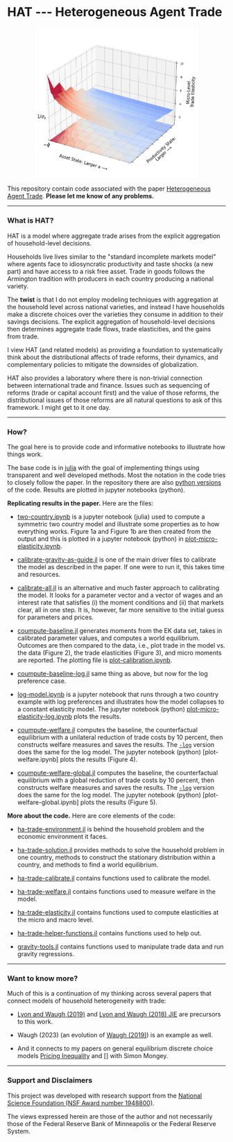 # HAT --- Heterogeneous Agent Trade

<p float="left" align="middle">
  <img src="./notes/figures/micro-elasticity.png" width="375" /> 
</p>

This repository contain code associated with the paper [Heterogeneous Agent Trade](./notes/heterogeneous-agent-trade.pdf). **Please let me know of any problems.**

---

### What is HAT?

HAT is a model where aggregate trade arises from the explicit aggregation of household-level decisions.

Households live lives similar to the "standard incomplete markets model" where agents face to idiosyncratic productivity and taste shocks (a new part) and have access to a risk free asset. Trade in goods follows the Armington tradition  with producers in each country producing a national variety.

The **twist** is that I do not employ modeling techniques with aggregation at the household level across national varieties, and instead I have households make a discrete choices over the varieties they consume in addition to their savings decisions. The explicit aggregation of household-level decisions then determines aggregate trade flows, trade elasticities, and the gains from trade.

I view HAT (and related models) as providing a foundation to systematically think about the distributional affects of trade reforms, their dynamics, and complementary policies to mitigate the downsides of globalization.  

HAT also provides a laboratory where there is non-trivial connection between international trade and finance. Issues such as sequencing of reforms (trade or capital account first) and the value of those reforms, the distributional issues of those reforms are all natural questions to ask of this framework. I might get to it one day.

---

### How?

The goal here is to provide code and informative notebooks to illustrate how things work. 

The base code is in [julia](https://github.com/JuliaLang) with the goal of implementing things using transparent and well developed methods. Most the notation in the code tries to closely follow the paper. In the repository there are also [python versions](./code/python) of the code. Results are plotted in jupyter notebooks (python).


**Replicating results in the paper.**  Here are the files:

- [two-country.ipynb](./notebooks/two-country.ipynb) is a jupyter notebook (julia) used to compute a symmetric two country model and illustrate some properties as to how everything works. Figure 1a and Figure 1b are then created from the output and this is plotted in a jupyter notebook (python) in [plot-micro-elasticity.ipynb](./notebooks/plot-micro-elasticity.ipynb).

- [calibrate-gravity-as-guide.jl](./code/julia/calibrate-gravity-as-guide.jl) is one of the main driver files to calibrate the model as described in the paper. If one were to run it, this takes time and resources. 

- [calibrate-all.jl](./code/julia/calibration-all.jl) is an alternative and much faster approach to calibrating the model. It looks for a parameter vector and a vector of wages and an interest rate that satisfies (i) the moment conditions and (ii) that markets clear, all in one step. It is, however, far more sensitive to the initial guess for parameters and prices.

- [coumpute-baseline.jl](./code/julia/compute-baseline.jl) generates moments from the EK data set, takes in calibrated parameter values, and computes a world equilibrium. Outcomes are then compared to the data, i.e., plot trade in the model vs. the data (Figure 2), the trade elasticities (Figure 3), and micro moments are reported. The plotting file is [plot-calibration.ipynb](./notebooks/plot-calibration.ipynb).

- [coumpute-baseline-log.jl](./code/julia/compute-baseline-log.jl) same thing as above, but now for the log preference case.

- [log-model.ipynb](./notebooks/log-model.ipynb) is a jupyter notebook that runs through a two country example with log preferences and illustrates how the model collapses to a constant elasticity model. The jupyter notebook (python)  [plot-micro-elasticity-log.ipynb](./notebooks/plot-micro-elasticity-log.ipynb) plots the results.

- [coumpute-welfare.jl](./code/julia/compute-welfare/compute-welfare.jl) computes the baseline, the counterfactual equilibrium with a unilateral reduction of trade costs by 10 percent, then constructs welfare measures and saves the results. The [``-log``](./code/julia/compute-welfare/compute-welfare-log.jl)  version does the same for the log model. The jupyter notebook (python) [plot-welfare.ipynb] plots the results (Figure 4).

- [coumpute-welfare-global.jl](./code/julia/compute-welfare/compute-welfare.jl) computes the baseline, the counterfactual equilibrium with a global reduction of trade costs by 10 percent, then constructs welfare measures and saves the results. The [``-log``](./code/julia/compute-welfare/compute-welfare-global-log.jl)  version does the same for the log model. The jupyter notebook (python) [plot-welfare-global.ipynb] plots the results (Figure 5).


**More about the code.** Here are core elements of the code:

- [ha-trade-environment.jl](./code/julia/ha-trade-environment.jl) is behind the household problem and the economic environment it faces. 

- [ha-trade-solution.jl](./code/julia/ha-trade-solution.jl) provides methods to solve the household problem in one country, methods to construct the stationary distribution within a country, and methods to find a world equilibrium.

- [ha-trade-calibrate.jl](./code/julia/ha-trade-calibrate.jl) contains functions used to calibrate the model.

- [ha-trade-welfare.jl](./code/julia/ha-trade-calibrate.jl) contains functions used to measure welfare in the model.

- [ha-trade-elasticity.jl](./code/julia/ha-trade-calibrate.jl) contains functions used to compute elasticities at the micro and macro level. 

- [ha-trade-helper-functions.jl](./code/julia/ha-trade-calibrate.jl) contains functions used to help out. 

- [gravity-tools.jl](./code/julia/ha-trade-calibrate.jl) contains functions used to manipulate trade data and run gravity regressions.


---

### Want to know more?

Much of this is a continuation of my thinking across several papers that connect models of household heterogeneity with trade:

- [Lyon and Waugh (2019)](https://www.waugheconomics.com/uploads/2/2/5/6/22563786/lw_quant_losses.pdf) and [Lyon and Waugh (2018) JIE](https://www.waugheconomics.com/uploads/2/2/5/6/22563786/lw_tax.pdf) are precursors to this work.

- Waugh (2023) (an evolution of [Waugh (2019)](https://www.waugheconomics.com/uploads/2/2/5/6/22563786/waugh_consumption.pdf)) is an example as well.

- And it connects to my papers on general equilibrium discrete choice models [Pricing Inequality](http://www.simonmongey.com/uploads/6/5/6/6/65665741/mw_2022_11_16_minneapolis_fed_online.pdf) and [] with Simon Mongey. 

---

### Support and Disclaimers

This project was developed with research support from the [National Science Foundation (NSF Award number 1948800)](https://www.nsf.gov/awardsearch/showAward?AWD_ID=1948800&HistoricalAwards=false). 


The views expressed herein are those of the author and not necessarily those of the Federal Reserve Bank of Minneapolis or the Federal Reserve System. 